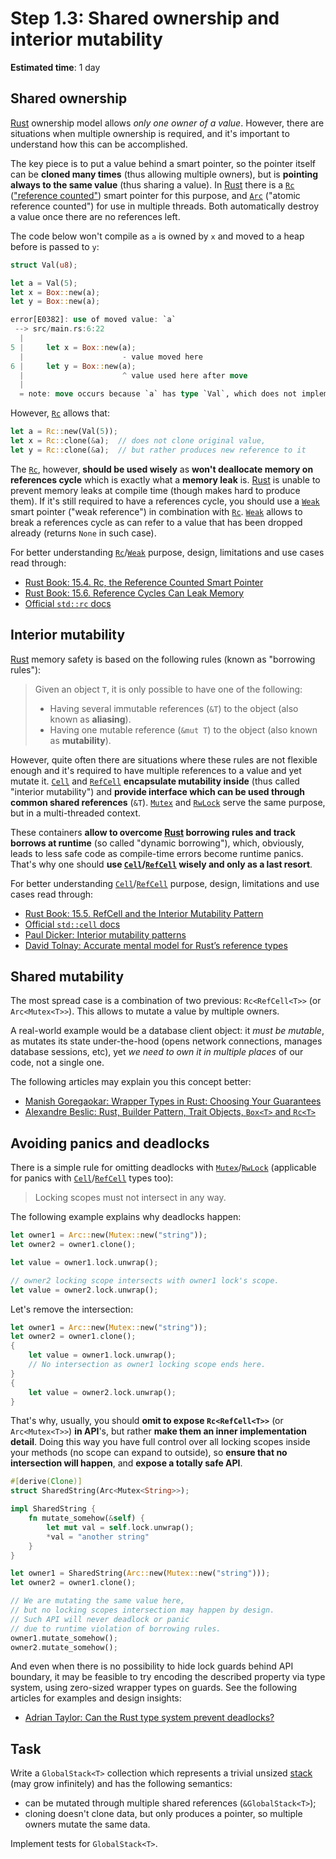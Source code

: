 Step 1.3: Shared ownership and interior mutability
==================================================

__Estimated time__: 1 day




## Shared ownership

[Rust] ownership model allows _only one owner of a value_. However, there are situations when multiple ownership is required, and it's important to understand how this can be accomplished.

The key piece is to put a value behind a smart pointer, so the pointer itself can be __cloned many times__ (thus allowing multiple owners), but is __pointing always to the same value__ (thus sharing a value). In [Rust] there is a [`Rc`] (["reference counted"][`std::rc`]) smart pointer for this purpose, and [`Arc`] ("atomic reference counted") for use in multiple threads. Both automatically destroy a value once there are no references left.

The code below won't compile as `a` is owned by `x` and moved to a heap before is passed to `y`:
```rust
struct Val(u8);

let a = Val(5);
let x = Box::new(a);
let y = Box::new(a);
```
```rust
error[E0382]: use of moved value: `a`
 --> src/main.rs:6:22
  |
5 |     let x = Box::new(a);
  |                      - value moved here
6 |     let y = Box::new(a);
  |                      ^ value used here after move
  |
  = note: move occurs because `a` has type `Val`, which does not implement the `Copy` trait
```

However, [`Rc`] allows that:
```rust
let a = Rc::new(Val(5));
let x = Rc::clone(&a);  // does not clone original value,
let y = Rc::clone(&a);  // but rather produces new reference to it
```

The [`Rc`], however, __should be used wisely__ as __won't deallocate memory on references cycle__ which is exactly what a __memory leak__ is. [Rust] is unable to prevent memory leaks at compile time (though makes hard to produce them). If it's still required to have a references cycle, you should use a [`Weak`] smart pointer ("weak reference") in combination with [`Rc`]. [`Weak`] allows to break a references cycle as can refer to a value that has been dropped already (returns `None` in such case). 

For better understanding [`Rc`]/[`Weak`] purpose, design, limitations and use cases read through:
- [Rust Book: 15.4. Rc, the Reference Counted Smart Pointer][1]
- [Rust Book: 15.6. Reference Cycles Can Leak Memory][2]
- [Official `std::rc` docs][`std::rc`]




## Interior mutability

[Rust] memory safety is based on the following rules (known as "borrowing rules"):

> Given an object `T`, it is only possible to have one of the following:
> - Having several immutable references (`&T`) to the object (also known as __aliasing__).
> - Having one mutable reference (`&mut T`) to the object (also known as __mutability__).

However, quite often there are situations where these rules are not flexible enough and it's required to have multiple references to a value and yet mutate it. [`Cell`] and [`RefCell`] __encapsulate mutability inside__ (thus called "interior mutability") and __provide interface which can be used through common shared references__ (`&T`). [`Mutex`] and [`RwLock`] serve the same purpose, but in a multi-threaded context.

These containers __allow to overcome [Rust] borrowing rules and track borrows at runtime__ (so called "dynamic borrowing"), which, obviously, leads to less safe code as compile-time errors become runtime panics. That's why one should __use [`Cell`]/[`RefCell`] wisely and only as a last resort__.

For better understanding [`Cell`]/[`RefCell`] purpose, design, limitations and use cases read through:
- [Rust Book: 15.5. RefCell and the Interior Mutability Pattern][3]
- [Official `std::cell` docs][`std::cell`]
- [Paul Dicker: Interior mutability patterns][6]
- [David Tolnay: Accurate mental model for Rust’s reference types][8]




## Shared mutability

The most spread case is a combination of two previous: `Rc<RefCell<T>>` (or `Arc<Mutex<T>>`). This allows to mutate a value by multiple owners.

A real-world example would be a database client object: it _must be mutable_, as mutates its state under-the-hood (opens network connections, manages database sessions, etc), yet _we need to own it in multiple places_ of our code, not a single one.

The following articles may explain you this concept better:
- [Manish Goregaokar: Wrapper Types in Rust: Choosing Your Guarantees][4]
- [Alexandre Beslic: Rust, Builder Pattern, Trait Objects, `Box<T>` and `Rc<T>`][5]




## Avoiding panics and deadlocks

There is a simple rule for omitting deadlocks with [`Mutex`]/[`RwLock`] (applicable for panics with [`Cell`]/[`RefCell`] types too):

> Locking scopes must not intersect in any way.

The following example explains why deadlocks happen:
```rust
let owner1 = Arc::new(Mutex::new("string"));
let owner2 = owner1.clone();

let value = owner1.lock.unwrap();

// owner2 locking scope intersects with owner1 lock's scope.
let value = owner2.lock.unwrap(); 
```

Let's remove the intersection:
```rust
let owner1 = Arc::new(Mutex::new("string"));
let owner2 = owner1.clone();
{
    let value = owner1.lock.unwrap();
    // No intersection as owner1 locking scope ends here.
}
{
    let value = owner2.lock.unwrap();
}
```

That's why, usually, you should __omit to expose `Rc<RefCell<T>>`__ (or `Arc<Mutex<T>>`) __in API__'s, but rather __make them an inner implementation detail__. Doing this way you have full control over all locking scopes inside your methods (no scope can expand to outside), so __ensure that no intersection will happen__, and __expose a totally safe API__.

```rust
#[derive(Clone)]
struct SharedString(Arc<Mutex<String>>);

impl SharedString {
    fn mutate_somehow(&self) {
        let mut val = self.lock.unwrap();
        *val = "another string"
    }
}

let owner1 = SharedString(Arc::new(Mutex::new("string")));
let owner2 = owner1.clone();

// We are mutating the same value here,
// but no locking scopes intersection may happen by design.
// Such API will never deadlock or panic 
// due to runtime violation of borrowing rules.
owner1.mutate_somehow();
owner2.mutate_somehow();
```

And even when there is no possibility to hide lock guards behind API boundary, it may be feasible to try encoding the described property via type system, using zero-sized wrapper types on guards. See the following articles for examples and design insights:
- [Adrian Taylor: Can the Rust type system prevent deadlocks?][7]




## Task

Write a `GlobalStack<T>` collection which represents a trivial unsized [stack] (may grow infinitely) and has the following semantics:
- can be mutated through multiple shared references (`&GlobalStack<T>`);
- cloning doesn't clone data, but only produces a pointer, so multiple owners mutate the same data.

Implement tests for `GlobalStack<T>`.



[`Arc`]: https://doc.rust-lang.org/std/sync/struct.Arc.html
[`Cell`]: https://doc.rust-lang.org/std/cell/struct.Cell.html
[`Mutex`]: https://doc.rust-lang.org/std/sync/struct.Mutex.html
[`Rc`]: https://doc.rust-lang.org/std/rc/struct.Rc.html
[`RefCell`]: https://doc.rust-lang.org/std/cell/struct.RefCell.html
[`RwLock`]: https://doc.rust-lang.org/std/sync/struct.RwLock.html
[`Weak`]: https://doc.rust-lang.org/std/rc/struct.Weak.html
[stack]: https://en.wikipedia.org/wiki/Stack_(abstract_data_type)
[`std::cell`]: https://doc.rust-lang.org/std/cell
[`std::rc`]: https://doc.rust-lang.org/std/rc
[Rust]: https://www.rust-lang.org

[1]: https://doc.rust-lang.org/book/ch15-04-rc.html
[2]: https://doc.rust-lang.org/book/ch15-06-reference-cycles.html
[3]: https://doc.rust-lang.org/book/ch15-05-interior-mutability.html
[4]: https://manishearth.github.io/blog/2015/05/27/wrapper-types-in-rust-choosing-your-guarantees
[5]: https://abronan.com/rust-trait-objects-box-and-rc
[6]: https://pitdicker.github.io/Interior-mutability-patterns
[7]: https://medium.com/@adetaylor/can-the-rust-type-system-prevent-deadlocks-9ae6e4123037
[8]: https://docs.rs/dtolnay/latest/dtolnay/macro._02__reference_types.html
